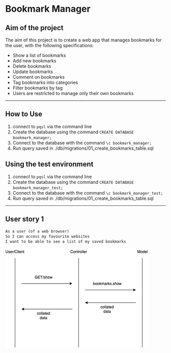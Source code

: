 # Bookmark Manager

## Aim of the project

The aim of this project is to create a web app that manages bookmarks for the user, with the following specifications:

* Show a list of bookmarks
* Add new bookmarks
* Delete bookmarks
* Update bookmarks
* Comment on bookmarks
* Tag bookmarks into categories
* Filter bookmarks by tag
* Users are restricted to manage only their own bookmarks
---

## How to Use

1. connect to `pqsl` via the command line
2. Create the database using the command `CREATE DATABASE bookmark_manager;`
3. Connect to the database with the command `\c bookmark_manager;`
4. Run query saved in ./db/migrations/01_create_bookmarks_table.sql

## Using the test environment

1. connect to `pqsl` via the command line
2. Create the database using the command `CREATE DATABASE bookmark_manager_test;`
3. Connect to the database with the command `\c bookmark_manager_test;`
4. Run query saved in ./db/migrations/01_create_bookmarks_table.sql

---

## User story 1

```
As a user (of a web browser)
So I can access my favourite websites
I want to be able to see a list of my saved bookmarks
```

![Domain Model for User Story 1](https://github.com/breycarr/bookmark_manager/blob/master/images/models/bookmark_list.jpg?raw=true)
